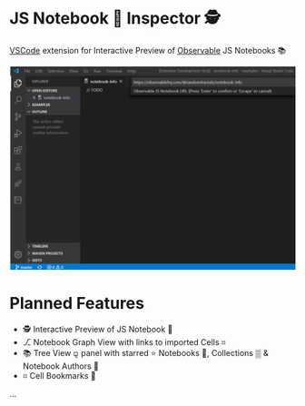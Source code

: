 # JS Notebook 📓 Inspector 🕵️

[VSCode](https://code.visualstudio.com/) extension for Interactive Preview of [Observable](https://observablehq.com/) JS Notebooks 📚

![Notebook 📓 Inspector 🕵️](https://github.com/RandomFractals/js-notebook-inspector/blob/master/images/js-notebook-inspector.png?raw=true 
 "JS Notebook 📓 Inspector 🕵️")

# Planned Features

- 🕵️ Interactive Preview of JS Notebook 📓
- ⎇ Notebook Graph View with links to imported Cells ⌗
- 📚 Tree View ⚼ panel with starred ⭐ Notebooks 📓, Collections ▒ & Notebook Authors 👨
- ⌗ Cell Bookmarks 🔖

...
